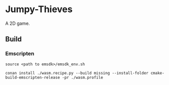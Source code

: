 # Jumpy-Thieves
A 2D game.

## Build
### Emscripten
```shell
source <path to emsdk>/emsdk_env.sh
```

``` shell
conan install ./wasm.recipe.py --build missing --install-folder cmake-build-emscripten-release -pr ./wasm.profile
```
